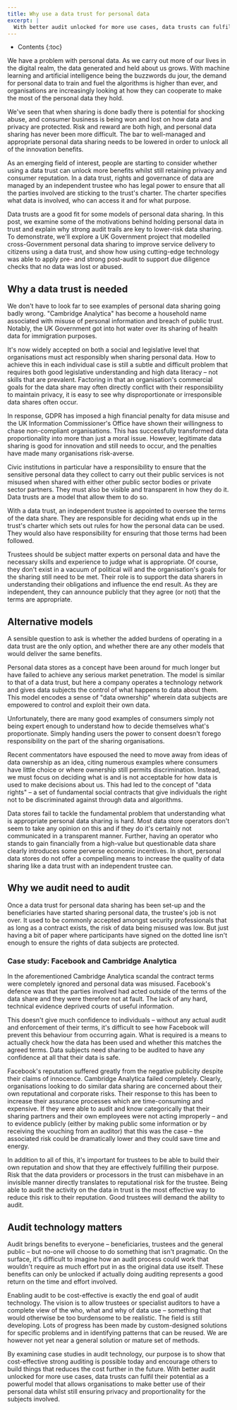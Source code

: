 ```yaml
---
title: Why use a data trust for personal data
excerpt: |
  With better audit unlocked for more use cases, data trusts can fulfil their potential as a powerful model that allows organisations to make better use of their personal data whilst still ensuring privacy and proportionality for the subjects involved.
---
```

* Contents
{:toc}

We have a problem with personal data. As we carry out more of our lives in the digital realm, the data generated and held about us grows. With machine learning and artificial intelligence being the buzzwords du jour, the demand for personal data to train and fuel the algorithms is higher than ever, and organisations are increasingly looking at how they can cooperate to make the most of the personal data they hold.

We've seen that when sharing is done badly there is potential for shocking abuse, and consumer business is being won and lost on how data and privacy are protected. Risk and reward are both high, and personal data sharing has never been more difficult. The bar to well-managed and appropriate personal data sharing needs to be lowered in order to unlock all of the innovation benefits.

As an emerging field of interest, people are starting to consider whether using a data trust can unlock more benefits whilst still retaining privacy and consumer reputation. In a data trust, rights and governance of data are managed by an independent trustee who has legal power to ensure that all the parties involved are sticking to the trust's charter. The charter specifies what data is involved, who can access it and for what purpose.

Data trusts are a good fit for some models of personal data sharing. In this post, we examine some of the motivations behind holding personal data in trust and explain why strong audit trails are key to lower-risk data sharing. To demonstrate, we'll explore a UK Government project that modelled cross-Government personal data sharing to improve service delivery to citizens using a data trust, and show how using cutting-edge technology was able to apply pre- and strong post-audit to support due diligence checks that no data was lost or abused.

## Why a data trust is needed

We don't have to look far to see examples of personal data sharing going badly wrong. "Cambridge Analytica" has become a household name associated with misuse of personal information and breach of public trust. Notably, the UK Government got into hot water over its sharing of health data for immigration purposes.

It's now widely accepted on both a social and legislative level that organisations must act responsibly when sharing personal data. How to achieve this in each individual case is still a subtle and difficult problem that requires both good legislative understanding and high data literacy – not skills that are prevalent. Factoring in that an organisation's commercial goals for the data share may often directly conflict with their responsibility to maintain privacy, it is easy to see why disproportionate or irresponsible data shares often occur.

In response, GDPR has imposed a high financial penalty for data misuse and the UK Information Commissioner's Office have shown their willingness to chase non-compliant organisations. This has successfully transformed data proportionality into more than just a moral issue. However, legitimate data sharing is good for innovation and still needs to occur, and the penalties have made many organisations risk-averse.

Civic institutions in particular have a responsibility to ensure that the sensitive personal data they collect to carry out their public services is not misused when shared with either other public sector bodies or private sector partners. They must also be visible and transparent in how they do it. Data trusts are a model that allow them to do so.

With a data trust, an independent trustee is appointed to oversee the terms of the data share. They are responsible for deciding what ends up in the trust's charter which sets out rules for how the personal data can be used. They would also have responsibility for ensuring that those terms had been followed.

Trustees should be subject matter experts on personal data and have the necessary skills and experience to judge what is appropriate. Of course, they don't exist in a vacuum of political will and the organisation's goals for the sharing still need to be met. Their role is to support the data sharers in understanding their obligations and influence the end result. As they are independent, they can announce publicly that they agree (or not) that the terms are appropriate.

## Alternative models

A sensible question to ask is whether the added burdens of operating in a data trust are the only option, and whether there are any other models that would deliver the same benefits.

Personal data stores as a concept have been around for much longer but have failed to achieve any serious market penetration. The model is similar to that of a data trust, but here a company operates a technology network and gives data subjects the control of what happens to data about them. This model encodes a sense of "data ownership" wherein data subjects are empowered to control and exploit their own data.

Unfortunately, there are many good examples of consumers simply not being expert enough to understand how to decide themselves what's proportionate. Simply handing users the power to consent doesn't forego responsibility on the part of the sharing organisations.

Recent commentators have espoused the need to move away from ideas of data ownership as an idea, citing numerous examples where consumers have little choice or where ownership still permits discrimination. Instead, we must focus on deciding what is and is not acceptable for how data is used to make decisions about us. This had led to the concept of "data rights" – a set of fundamental social contracts that give individuals the right not to be discriminated against through data and algorithms.

Data stores fail to tackle the fundamental problem that understanding what is appropriate personal data sharing is hard. Most data store operators don't seem to take any opinion on this and if they do it's certainly not communicated in a transparent manner. Further, having an operator who stands to gain financially from a high-value but questionable data share clearly introduces some perverse economic incentives. In short, personal data stores do not offer a compelling means to increase the quality of data sharing like a data trust with an independent trustee can.

## Why we audit need to audit

Once a data trust for personal data sharing has been set-up and the beneficiaries have started sharing personal data, the trustee's job is not over. It used to be commonly accepted amongst security professionals that as long as a contract exists, the risk of data being misused was low. But just having a bit of paper where participants have signed on the dotted line isn't enough to ensure the rights of data subjects are protected.

### Case study: Facebook and Cambridge Analytica

In the aforementioned Cambridge Analytica scandal the contract terms were completely ignored and personal data was misused. Facebook's defence was that the parties involved had acted outside of the terms of the data share and they were therefore not at fault. The lack of any hard, technical evidence deprived courts of useful information.

This doesn't give much confidence to individuals – without any actual audit and enforcement of their terms, it's difficult to see how Facebook will prevent this behaviour from occurring again. What is required is a means to actually check how the data has been used and whether this matches the agreed terms. Data subjects need sharing to be audited to have any confidence at all that their data is safe.

Facebook's reputation suffered greatly from the negative publicity despite their claims of innocence. Cambridge Analytica failed completely. Clearly, organisations looking to do similar data sharing are concerned about their own reputational and corporate risks. Their response to this has been to increase their assurance processes which are time-consuming and expensive. If they were able to audit and know categorically that their sharing partners and their own employees were not acting improperly – and to evidence publicly (either by making public some information or by receiving the vouching from an auditor) that this was the case – the associated risk could be dramatically lower and they could save time and energy.

In addition to all of this, it's important for trustees to be able to build their own reputation and show that they are effectively fulfilling their purpose. Risk that the data providers or processors in the trust can misbehave in an invisible manner directly translates to reputational risk for the trustee. Being able to audit the activity on the data in trust is the most effective way to reduce this risk to their reputation. Good trustees will demand the ability to audit.

## Audit technology matters

Audit brings benefits to everyone – beneficiaries, trustees and the general public – but no-one will choose to do something that isn't pragmatic. On the surface, it's difficult to imagine how an audit process could work that wouldn't require as much effort put in as the original data use itself. These benefits can only be unlocked if actually doing auditing represents a good return on the time and effort involved.

Enabling audit to be cost-effective is exactly the end goal of audit technology. The vision is to allow trustees or specialist auditors to have a complete view of the who, what and why of data use – something that would otherwise be too burdensome to be realistic. The field is still developing. Lots of progress has been made by custom-designed solutions for specific problems and in identifying patterns that can be reused. We are however not yet near a general solution or mature set of methods.

By examining case studies in audit technology, our purpose is to show that cost-effective strong auditing is possible today and encourage others to build things that reduces the cost further in the future. With better audit unlocked for more use cases, data trusts can fulfil their potential as a powerful model that allows organisations to make better use of their personal data whilst still ensuring privacy and proportionality for the subjects involved.
